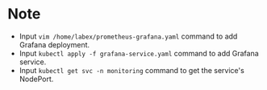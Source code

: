 # Note

- Input `vim /home/labex/prometheus-grafana.yaml` command to add Grafana deployment.
- Input `kubectl apply -f grafana-service.yaml` command to add Grafana service.
- Input `kubectl get svc -n monitoring` command to get the service's NodePort.

